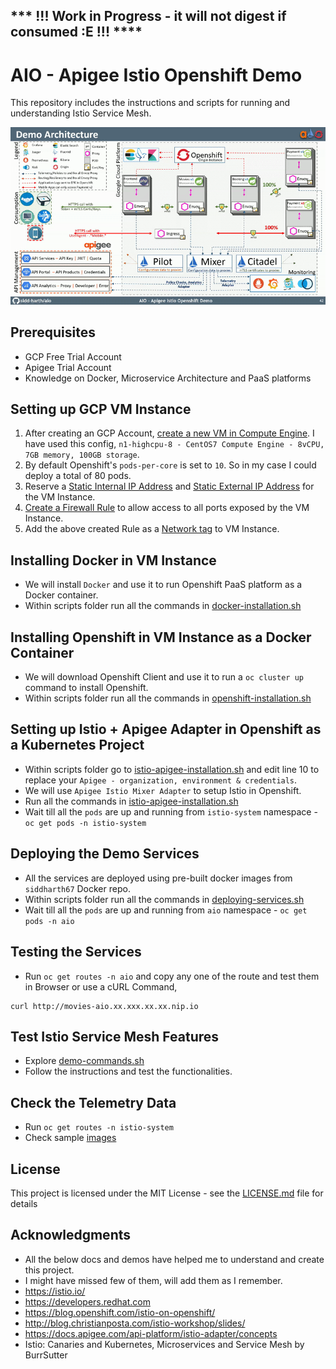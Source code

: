## *** !!! Work in Progress - it will not digest if consumed :E !!! ****


# AIO - Apigee Istio Openshift Demo
This repository includes the instructions and scripts for running and understanding Istio Service Mesh. 

![Demo Architecture](demo-architecture2.gif)

## Prerequisites
* GCP Free Trial Account
* Apigee Trial Account
* Knowledge on Docker, Microservice Architecture and PaaS platforms

## Setting up GCP VM Instance
1. After creating an GCP Account, [create a new VM in Compute Engine](https://cloud.google.com/compute/docs/quickstart-linux). I have used this config, `n1-highcpu-8 - CentOS7 Compute Engine - 8vCPU, 7GB memory, 100GB storage`. 
2. By default Openshift's `pods-per-core` is set to `10`. So in my case I could deploy a total of 80 pods.
3. Reserve a [Static Internal IP Address](https://cloud.google.com/compute/docs/ip-addresses/reserve-static-internal-ip-address) and [Static External IP Address](https://cloud.google.com/compute/docs/ip-addresses/reserve-static-external-ip-address) for the VM Instance.
4. [Create a Firewall Rule](https://cloud.google.com/vpc/docs/using-firewalls) to allow access to all ports exposed by the VM Instance.
5. Add the above created Rule as a [Network tag](https://cloud.google.com/vpc/docs/add-remove-network-tags#adding_new_tags_to_vm_instances) to VM Instance.

## Installing Docker in VM Instance
* We will install `Docker` and use it to run Openshift PaaS platform as a Docker container.
* Within scripts folder run all the commands in [docker-installation.sh](https://github.com/sidd-harth/aio/blob/master/scripts/docker-installation.sh)

## Installing Openshift in VM Instance as a Docker Container
* We will download Openshift Client and use it to run a `oc cluster up` command to install Openshift.
* Within scripts folder run all the commands in [openshift-installation.sh](https://github.com/sidd-harth/aio/blob/master/scripts/openshift-installation.sh)

## Setting up Istio + Apigee Adapter in Openshift as a Kubernetes Project
* Within scripts folder go to [istio-apigee-installation.sh](https://github.com/sidd-harth/aio/blob/master/scripts/istio-apigee-installation.sh) and edit line 10 to replace your `Apigee - organization, environment & credentials`.
* We will use `Apigee Istio Mixer Adapter` to setup Istio in Openshift.
* Run all the commands in [istio-apigee-installation.sh](https://github.com/sidd-harth/aio/blob/master/scripts/istio-apigee-installation.sh)
* Wait till all the `pods` are up and running from `istio-system` namespace - `oc get pods -n istio-system`

## Deploying the Demo Services
* All the services are deployed using pre-built docker images from `siddharth67` Docker repo.
* Within scripts folder run all the commands in [deploying-services.sh](https://github.com/sidd-harth/aio/blob/master/scripts/deploying-services.sh)
* Wait till all the `pods` are up and running from `aio` namespace - `oc get pods -n aio`

## Testing the Services 
* Run `oc get routes -n aio` and copy any one of the route and test them in Browser or use a cURL Command,
```
curl http://movies-aio.xx.xxx.xx.xx.nip.io
```

## Test Istio Service Mesh Features
* Explore [demo-commands.sh](https://github.com/sidd-harth/aio/blob/master/scripts/demo-commands.sh)
* Follow the instructions and test the functionalities.

## Check the Telemetry Data
* Run `oc get routes -n istio-system` 
* Check sample [images](https://github.com/sidd-harth/aio/tree/master/images)

## License
This project is licensed under the MIT License - see the [LICENSE.md](https://github.com/sidd-harth/aio/blob/master/LICENSE) file for details

## Acknowledgments
* All the below docs and demos have helped me to understand and create this project. 
* I might have missed few of them, will add them as I remember.
* https://istio.io/
* https://developers.redhat.com
* https://blog.openshift.com/istio-on-openshift/
* http://blog.christianposta.com/istio-workshop/slides/
* https://docs.apigee.com/api-platform/istio-adapter/concepts
* Istio: Canaries and Kubernetes, Microservices and Service Mesh by BurrSutter
